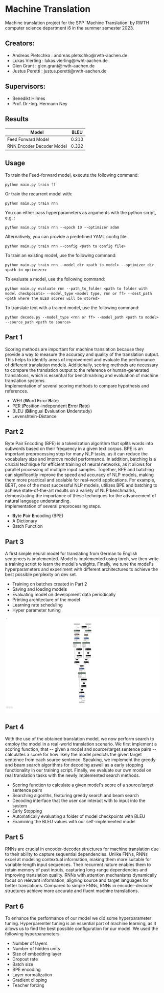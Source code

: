 # Machine Translation
Machine translation project for the SPP 'Machine Translation' by RWTH computer science department i6 in the summer semester 2023. <br>
## Creators: <br>
<ul>
    <li>Andreas Pletschko : andreas.pletschko@rwth-aachen.de
    <li>Lukas Vierling : lukas.vierling@rwht-aachen.de
    <li>Glen Grant : glen.grant@rwth-aachen.de
    <li>Justus Peretti : justus.peretti@rwth-aachen.de
</ul>

## Supervisors: <br>
<ul>
    <li>Benedikt Hilmes
    <li>Prof. Dr.-Ing. Hermann Ney
</ul>

## Results
| Model | BLEU | 
|----------|----------|
| Feed Forward Model  |   0.213  | 
| RNN Encoder Decoder Model | 0.322 |

## Usage
To train the Feed-forward model, execute the following command:
```
python main.py train ff
```
Or train the recurrent model with:
```
python main.py train rnn
```
You can either pass hyperparameters as arguments with the python script, e.g. :
```
python main.py train rnn --epoch 10 --optimizer adam
```
Alternatively, you can provide a predefined YAML config file:
```
python main.py train rnn --config <path to config file>
```
To train an existing model, use the following command:
```
python main.py train rnn --model_dir <path to model> --optimizer_dir <path to optimizer>
```
To evaluate a model, use the following command:
```
python main.py evaluate rnn --path_to_folder <path to folder with model checkpoints> --model_type <model type, rnn or ff> --dest_path <path where the BLEU scores will be stored>
```
To translate text with a trained model, use the following command:
```
python decode.py --model_type <rnn or ff> --model_path <path to model> --source_path <path to source>
```

## Part 1
Scoring methods are important for machine translation because they provide a way to measure the accuracy and quality of the translation output. This helps to identify areas of improvement and evaluate the performance of different translation models. Additionally, scoring methods are necessary to compare the translation output to the reference or human-generated translations, which is essential for benchmarking and evaluation of machine translation systems.<br>
Implementation of several scoring methods to compare hypothesis and references. <br>
<ul>
    <li>WER (<b>W</b>ord <b>E</b>rror <b>R</b>ate)
    <li>PER (<b>P</b>osition-independent <b>E</b>rror <b>R</b>ate)
    <li>BLEU (<b>B</b>i<b>l</b>ingual <b>E</b>valuation <b>U</b>nderstudy)
    <li>Levenshtein-Distance
</ul>

## Part 2
Byte Pair Encoding (BPE) is a tokenization algorithm that splits words into subwords based on their frequency in a given text corpus. BPE is an important preprocessing step for many NLP tasks, as it can reduce the vocabulary size and improve model performance. In addition, batching is a crucial technique for efficient training of neural networks, as it allows for parallel processing of multiple input samples. Together, BPE and batching can significantly improve the speed and accuracy of NLP models, making them more practical and scalable for real-world applications. For example, BERT, one of the most successful NLP models, utilizes BPE and batching to achieve state-of-the-art results on a variety of NLP benchmarks, demonstrating the importance of these techniques for the advancement of natural language understanding.<br>
Implementation of several preprocessing steps.<br>
<ul>
    <li><b>B</b>yte <b>P</b>air <b>E</b>ncoding (BPE)
    <li>A Dictionary
    <li>Batch Function
</ul>

## Part 3
A first simple neural model for translating from German to English sentences is implemented. Model is implemented using torch, we then write a training script to learn the model's weights.
Finally, we tune the model's hyperparameters and experiment with different architectures to achieve the best possible perplexity on dev set.
<ul>
    <li>Training on batches created in Part 2
    <li>Saving and loading models
    <li>Evaluating model on development data periodically
    <li>Printing architecture of the model
    <li>Learning rate scheduling
    <li>Hyper parameter tuning
</ul>

![Model Architecture](results/FFModel.png)

## Part 4
With the use of the obtained translation model, we now perform search to employ the model in a real-world translation scenario. We first implement a scoring function, that -- given a model and source/target sentence pairs -- calculates a score for how likely the model predicts the given target sentence from each source sentence. Speaking, we implement the greedy and beam search algorithms for decoding aswell as a early stopping functionality in our training script. Finally, we evaluate our own model on real translation tasks with the newly implemented search methods. 
<ul>
    <li>Scoring function to calculate a given model's score of a source/target sentence pairs
    <li>Searching algoriths, featuring greedy search and beam search
    <li>Decoding interface that the user can interact with to input into the system
    <li>Early Stopping
    <li>Automatically evaluating a folder of model checkpoints with BLEU
    <li>Examining the BLEU values with our self-implemented model
</ul>

## Part 5
RNNs are crucial in encoder-decoder structures for machine translation due to their ability to capture sequential dependencies. Unlike FNNs, RNNs excel at modeling contextual information, making them more suitable for variable-length input sequences. Their recurrent nature enables them to retain memory of past inputs, capturing long-range dependencies and improving translation quality. RNNs with attention mechanisms dynamically focus on relevant information, aligning source and target languages for better translations. Compared to simple FNNs, RNNs in encoder-decoder structures achieve more accurate and fluent machine translations.

## Part 6
To enhance the performance of our model we did some hyperparameter tuning. Hyperparemter tuning is an essential part of machine learning, as it allows us to find the best possible configuration for our model. We used the following hyperparameters:
<ul>
    <li>Number of layers
    <li>Number of hidden units
    <li>Size of embedding layer
    <li>Dropout rate
    <li>Batch size
    <li>BPE encoding
    <li>Layer normalization
    <li>Gradient clipping
    <li>Teacher forcing
</ul>

